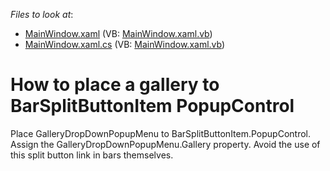 <!-- default file list -->
*Files to look at*:

* [MainWindow.xaml](./CS/WpfApplication1/MainWindow.xaml) (VB: [MainWindow.xaml.vb](./VB/WpfApplication1/MainWindow.xaml.vb))
* [MainWindow.xaml.cs](./CS/WpfApplication1/MainWindow.xaml.cs) (VB: [MainWindow.xaml.vb](./VB/WpfApplication1/MainWindow.xaml.vb))
<!-- default file list end -->
# How to place a gallery to BarSplitButtonItem PopupControl 


<p>Place GalleryDropDownPopupMenu to BarSplitButtonItem.PopupControl. Assign the GalleryDropDownPopupMenu.Gallery property. Avoid the use of this split button link in bars themselves.</p>

<br/>


